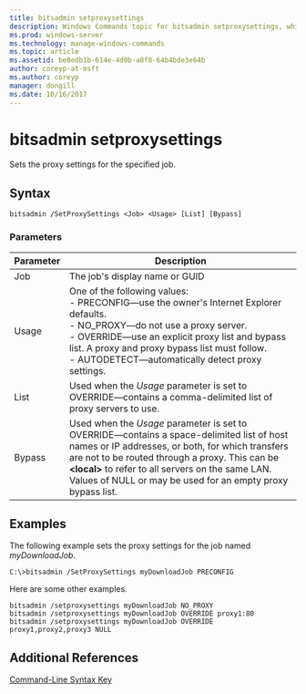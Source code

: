 ```yaml
---
title: bitsadmin setproxysettings
description: Windows Commands topic for bitsadmin setproxysettings, which sets the proxy settings for the specified job.
ms.prod: windows-server
ms.technology: manage-windows-commands
ms.topic: article
ms.assetid: be8edb1b-614e-4d0b-a8f8-64b4bde3e64b
author: coreyp-at-msft
ms.author: coreyp
manager: dongill
ms.date: 10/16/2017
---
```


# bitsadmin setproxysettings

Sets the proxy settings for the specified job.

## Syntax

```
bitsadmin /SetProxySettings <Job> <Usage> [List] [Bypass]
```

### Parameters

|Parameter|Description|
|---------|-----------|
|Job|The job's display name or GUID|
|Usage|One of the following values:</br>-   PRECONFIG—use the owner's Internet Explorer defaults.</br>-   NO_PROXY—do not use a proxy server.</br>-   OVERRIDE—use an explicit proxy list and bypass list. A proxy and proxy bypass list must follow.</br>-   AUTODETECT—automatically detect proxy settings.|
|List|Used when the *Usage* parameter is set to OVERRIDE—contains a comma-delimited list of proxy servers to use.|
|Bypass|Used when the *Usage* parameter is set to OVERRIDE—contains a space-delimited list of host names or IP addresses, or both, for which transfers are not to be routed through a proxy. This can be **\<local>** to refer to all servers on the same LAN. Values of NULL or  may be used for an empty proxy bypass list.|

## <a name=BKMK_examples></a>Examples

The following example sets the proxy settings for the job named *myDownloadJob*.

```
C:\>bitsadmin /SetProxySettings myDownloadJob PRECONFIG
```

Here are some other examples.

```
bitsadmin /setproxysettings myDownloadJob NO_PROXY
bitsadmin /setproxysettings myDownloadJob OVERRIDE proxy1:80 
bitsadmin /setproxysettings myDownloadJob OVERRIDE proxy1,proxy2,proxy3 NULL
```

## Additional References

[Command-Line Syntax Key](command-line-syntax-key.md)